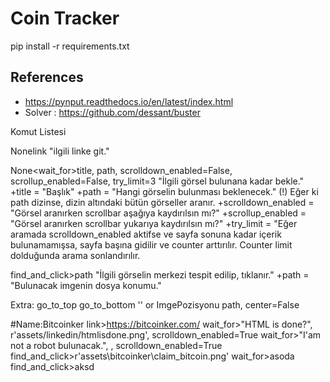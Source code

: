 # Coin Tracker
pip install -r requirements.txt

## References
* https://pynput.readthedocs.io/en/latest/index.html
* Solver : https://github.com/dessant/buster

Komut Listesi

None<link>link
    "ilgili linke git."

None<wait_for>title, path, scrolldown_enabled=False, scrollup_enabled=False, try_limit=3
    "İlgili görsel bulunana kadar bekle."
    +title              = "Başlık"
    +path               = "Hangi görselin bulunması beklenecek." (!) Eğer ki path dizinse, dizin altındaki bütün görseller aranır.
    +scrolldown_enabled = "Görsel aranırken scrollbar aşağıya  kaydırılsın mı?"
    +scrollup_enabled   = "Görsel aranırken scrollbar yukarıya kaydırılsın mı?"
    +try_limit          = "Eğer aramada scrolldown_enabled aktifse ve sayfa sonuna kadar içerik bulunamamışsa, sayfa başına gidilir ve counter arttırılır. Counter limit dolduğunda arama sonlandırılır.

find_and_click>path
    "İlgili görselin merkezi tespit edilip, tıklanır."
    +path               = "Bulunacak imgenin dosya konumu."

Extra:
    go_to_top
    go_to_bottom
    '' or ImgePozisyonu <find>path, center=False


#Name:Bitcoinker
link>https://bitcoinker.com/
wait_for>"HTML is done?", r'assets/linkedin/htmlisdone.png', scrolldown_enabled=True
wait_for>"I'am not a robot bulunacak.", , scrolldown_enabled=True
find_and_click>r'assets\bitcoinker\claim_bitcoin.png'
wait_for>asoda
find_and_click>aksd







